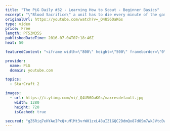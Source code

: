 ```yaml
---
title: "The PiG Daily #32 - Learning How to Scout - Beginner Basics"
excerpt: "\"Blood Sacrifice\" a unit has to die every minute of the game. Submit replays to eonblu95@gmail.com as attachment. Latest submission is before the monday(US/EU) / tuesday(AUS) daily. (Note: You may need to kill one or two of your own workers in the earlygame to appease the gods)\r Full Playlist of Daily"
originalUrl: https://youtube.com/watch?v=_Q4U56OaKGs
type: video
price: Free
length: PT53M35S
publishedDateTime: 2016-07-04T07:18:46Z
heat: 50

featuredContent: "<iframe width=\"800\" height=\"500\" frameborder=\"0\" src=\"https://www.youtube.com/embed/_Q4U56OaKGs\" allow=\"accelerometer; autoplay; encrypted-media; gyroscope; picture-in-picture\" allowfullscreen></iframe>"

provider:
  name: PiG
  domain: youtube.com

topics:
  - StarCraft 2

images:
  - url: https://i.ytimg.com/vi/_Q4U56OaKGs/maxresdefault.jpg
    width: 1280
    height: 720
    isCached: true

secured: "gZ6Riq7eHYAeIPxQ+uMlMt3vrWH1zxL48uIZ1GQC2DdmQx87dOSm7wkJVtcDwpLQgV4YDAGTDha1qTTlVVrbIrPEKaDsWR5jWKpQcSGmLWNYz/sd507r1K5Ib+VTRh6LEiI7x+mNB45k6yOhpbq7hdOLNJMAwVI5j9S75e633lQPMiU/qZVxlMACiMomPOy0b2zFN6J2GY+izaqradx9E1AdEJ69B5R3429PP7+uHA3X0C6JXUizzvG2K1QJuxo4HmE4vTLulANZbb0UIhjPzTuOGwbaa0JSRY60q+6i5DIn3b+C4E97F+2ePk64c/5NEkBebOuUl85vX6KOGbu/3DqEyfshceIbV3LdGr63udYHG/upRRtXzZgqgJowwpXjAm3TSr10n5ODmmrchER345rlLiw8Le32xQeL/ro9R40=;ublSTltJ8w5iBHiWRVGfQA=="
---
```


